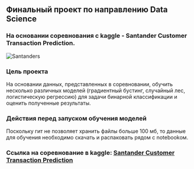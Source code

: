 ## Финальный проект по направлению Data Science

### На основании соревнования с kaggle - Santander Customer Transaction Prediction.

![Santanders](https://storage.googleapis.com/kaggle-media/competitions/santander/atm_image.png)

### Цель проекта

  На основании данных, представленных в соревновании, обучить несколько различных моделей (градиентный бустинг, случайный лес, логистическую регрессию) для задачи бинарной классификации и оценить полученные результаты.

### Действия перед запуском обучения моделей

  Поскольку гит не позволяет хранить файлы больше 100 мб, то данные для обучения необходимо скачать и распаковать рядом с notebookом.

### Ссылка на соревнование в kaggle: [Santander Customer Transaction Prediction](https://www.kaggle.com/c/santander-customer-transaction-prediction/)
